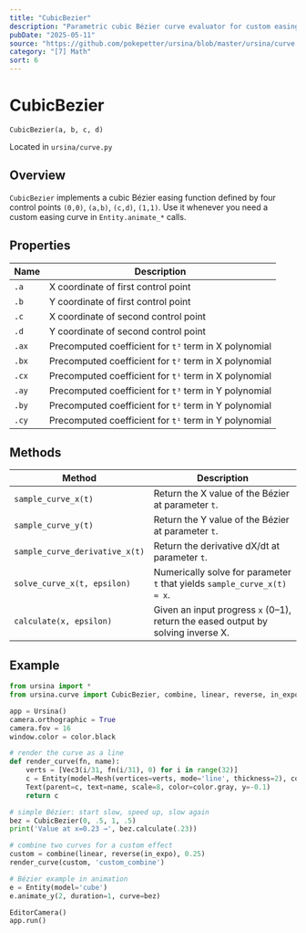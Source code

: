 ```yaml
---
title: "CubicBezier"
description: "Parametric cubic Bézier curve evaluator for custom easing."
pubDate: "2025-05-11"
source: "https://github.com/pokepetter/ursina/blob/master/ursina/curve.py"
category: "[7] Math"
sort: 6
---
```


# CubicBezier

`CubicBezier(a, b, c, d)`

Located in `ursina/curve.py`

## Overview

`CubicBezier` implements a cubic Bézier easing function defined by four control points `(0,0)`, `(a,b)`, `(c,d)`, `(1,1)`. Use it whenever you need a custom easing curve in `Entity.animate_*` calls.

## Properties

| Name  | Description                                              |
|-------|----------------------------------------------------------|
| `.a`  | X coordinate of first control point                      |
| `.b`  | Y coordinate of first control point                      |
| `.c`  | X coordinate of second control point                     |
| `.d`  | Y coordinate of second control point                     |
| `.ax` | Precomputed coefficient for `t³` term in X polynomial    |
| `.bx` | Precomputed coefficient for `t²` term in X polynomial    |
| `.cx` | Precomputed coefficient for `t¹` term in X polynomial    |
| `.ay` | Precomputed coefficient for `t³` term in Y polynomial    |
| `.by` | Precomputed coefficient for `t²` term in Y polynomial    |
| `.cy` | Precomputed coefficient for `t¹` term in Y polynomial    |

## Methods

| Method                          | Description                                                                          |
|---------------------------------|--------------------------------------------------------------------------------------|
| `sample_curve_x(t)`             | Return the X value of the Bézier at parameter `t`.                                   |
| `sample_curve_y(t)`             | Return the Y value of the Bézier at parameter `t`.                                   |
| `sample_curve_derivative_x(t)`  | Return the derivative dX/dt at parameter `t`.                                        |
| `solve_curve_x(t, epsilon)`     | Numerically solve for parameter `t` that yields `sample_curve_x(t) ≈ x`.             |
| `calculate(x, epsilon)`         | Given an input progress `x` (0–1), return the eased output by solving inverse X.     |

## Example

```python
from ursina import *
from ursina.curve import CubicBezier, combine, linear, reverse, in_expo

app = Ursina()
camera.orthographic = True
camera.fov = 16
window.color = color.black

# render the curve as a line
def render_curve(fn, name):
    verts = [Vec3(i/31, fn(i/31), 0) for i in range(32)]
    c = Entity(model=Mesh(vertices=verts, mode='line', thickness=2), color=color.light_gray)
    Text(parent=c, text=name, scale=8, color=color.gray, y=-0.1)
    return c

# simple Bézier: start slow, speed up, slow again
bez = CubicBezier(0, .5, 1, .5)
print('Value at x=0.23 →', bez.calculate(.23))

# combine two curves for a custom effect
custom = combine(linear, reverse(in_expo), 0.25)
render_curve(custom, 'custom_combine')

# Bézier example in animation
e = Entity(model='cube')
e.animate_y(2, duration=1, curve=bez)

EditorCamera()
app.run()
```